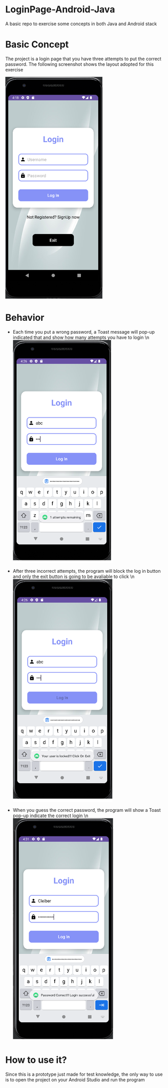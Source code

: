 # LoginPage-Android-Java
A basic repo to exercise some concepts in both Java and Android stack

# Basic Concept
The project is a login page that you have three attempts to put the correct password. The following screenshot shows the layout adopted for this exercise

![alt text](https://github.com/cgsrjunior/LoginPage-Android-Java/blob/master/login_page_layout.png?raw=true)

# Behavior
* Each time you put a wrong password, a Toast message will pop-up indicated that and show how many attempts you have to login \n
![alt text](https://github.com/cgsrjunior/LoginPage-Android-Java/blob/master/attempts_remaining.png?raw=true)

* After three incorrect attempts, the program will block the log in button and only the exit button is going to be avaliable to click \n
![alt text](https://github.com/cgsrjunior/LoginPage-Android-Java/blob/master/button_locked.png?raw=true)

* When you guess the correct password, the program will show a Toast pop-up indicate the correct login \n
![alt text](https://github.com/cgsrjunior/LoginPage-Android-Java/blob/master/login_successful.png?raw=true)

# How to use it?
Since this is a prototype just made for test knowledge, the only way to use is to open the project on your Android Studio and run the program
